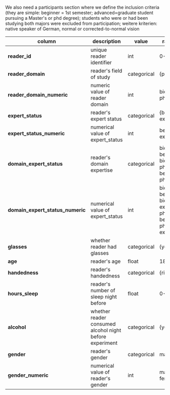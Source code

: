 We also need a participants section where we define the inclusion criteria 
(they are simple: beginner = 1st semester; advanced=graduate student pursuing a Master's or phd degree); 
students who were or had been studying both majors were excluded from participation; 
weitere kriterien: native speaker of German, normal or corrected-to-normal vision


|      column  | description | value | range/choices | 
|--------------|---------|---------|---|
| **reader_id** | unique reader identifier     | int     | 0-105     |
| **reader_domain** | reader's field of study     | categorical     |{pyhsics,biology}     |
| **reader_domain_numeric** | numeric value of reader domain     | int   |  biology==0 physics==1    |
| **expert_status** | reader's expert status    | categorical |{beginner, expert}|
| **expert_status_numeric** | numerical value of expert_status     | int     |beginner==0 expert==1     |
| **domain_expert_status** | reader's domain expertise     | categorical |biology-beginner biology-expert physics-beginner physics-expert|
| **domain_expert_status_numeric** | numerical value of expert_status     | int     |biology-beginner==0 biology-expert==1 physics-beginner==2 physics-expert==3     |
| **glasses** | whether reader had glasses     | categorical     |{yes,no,nan}     |
| **age** | reader's age     | float     | 18-41, nan     |
| **handedness** | reader's handedness     | categorical     | {right,left}     |
| **hours_sleep** | reader's number of sleep night before     | float     | 0-11   |
| **alcohol** | whether reader consumed alcohol night before experiment     | categorical     | {yes, no, nan}     |
| **gender** | reader's gender     | categorical     |male,female,nan     |
| **gender_numeric** | numerical value of reader's gender   | int     | male==0 female==1     |

